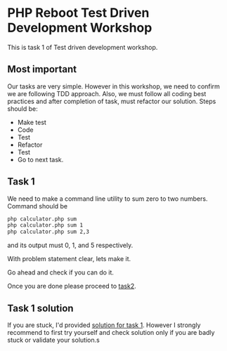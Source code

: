 
# PHP Reboot Test Driven Development Workshop

This is task 1 of Test driven development workshop.

## Most important

Our tasks are very simple. However in this workshop, we need to confirm we are following TDD approach. Also, we must follow all coding best practices and after completion of task, must refactor our solution. Steps should be:

  - Make test
  - Code
  - Test
  - Refactor
  - Test
  - Go to next task.

## Task 1

We need to make a command line utility to sum zero to two numbers. Command should be

```bash
php calculator.php sum
php calculator.php sum 1
php calculator.php sum 2,3
```

and its output must 0, 1, and 5 respectively.

With problem statement clear, lets make it.

Go ahead and check if you can do it.

Once you are done please proceed to [task2](task2.md).

## Task 1 solution

If you are stuck, I'd provided [solution for task 1](task1solution.md). However I strongly recommend to first try yourself and check solution only if you are badly stuck or validate your solution.s